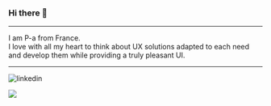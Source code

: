 ### Hi there 👋

---

I am P-a from France.<br>
I love with all my heart to think about UX solutions adapted to each need and develop them while providing a truly pleasant UI.

---

![linkedin](https://img.shields.io/badge/LinkedIn-0B67C3?style=flat&logo=LinkedIn&logoColor=white)

![](https://komarev.com/ghpvc/?username=Barbouy&color=F59E0B)
